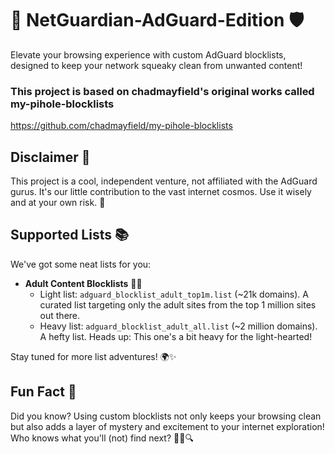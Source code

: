 # 🚀 NetGuardian-AdGuard-Edition 🛡️
Elevate your browsing experience with custom AdGuard blocklists, designed to keep your network squeaky clean from unwanted content!

### This project is based on chadmayfield's original works called my-pihole-blocklists
https://github.com/chadmayfield/my-pihole-blocklists

## Disclaimer 📜
This project is a cool, independent venture, not affiliated with the AdGuard gurus. It's our little contribution to the vast internet cosmos. Use it wisely and at your own risk. 🌌

## Supported Lists 📚
We've got some neat lists for you:

- **Adult Content Blocklists** 🚫💔
  - Light list: `adguard_blocklist_adult_top1m.list` (~21k domains). A curated list targeting only the adult sites from the top 1 million sites out there.
  - Heavy list: `adguard_blocklist_adult_all.list` (~2 million domains). A hefty list. Heads up: This one's a bit heavy for the light-hearted!

Stay tuned for more list adventures! 🌍✨

## Fun Fact 🎉
Did you know? Using custom blocklists not only keeps your browsing clean but also adds a layer of mystery and excitement to your internet exploration! Who knows what you'll (not) find next? 🕵️‍♂️🔍
